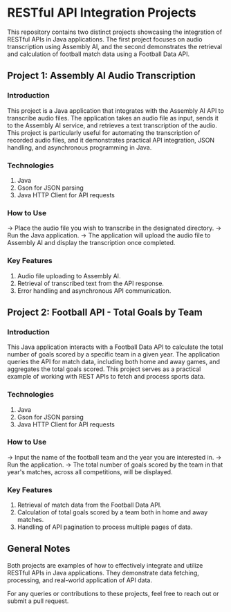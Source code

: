 # RESTful API Integration Projects

This repository contains two distinct projects showcasing the integration of RESTful APIs in Java applications. The first project focuses on audio transcription using Assembly AI, and the second demonstrates the retrieval and calculation of football match data using a Football Data API.

## Project 1: Assembly AI Audio Transcription
### Introduction
This project is a Java application that integrates with the Assembly AI API to transcribe audio files. The application takes an audio file as input, sends it to the Assembly AI service, and retrieves a text transcription of the audio. This project is particularly useful for automating the transcription of recorded audio files, and it demonstrates practical API integration, JSON handling, and asynchronous programming in Java.

### Technologies
1. Java
2. Gson for JSON parsing
3. Java HTTP Client for API requests
### How to Use
-> Place the audio file you wish to transcribe in the designated directory.
-> Run the Java application.
-> The application will upload the audio file to Assembly AI and display the transcription once completed.
### Key Features
1. Audio file uploading to Assembly AI.
2. Retrieval of transcribed text from the API response.
3. Error handling and asynchronous API communication.

## Project 2: Football API - Total Goals by Team
### Introduction
This Java application interacts with a Football Data API to calculate the total number of goals scored by a specific team in a given year. The application queries the API for match data, including both home and away games, and aggregates the total goals scored. This project serves as a practical example of working with REST APIs to fetch and process sports data.

### Technologies
1. Java
2. Gson for JSON parsing
3. Java HTTP Client for API requests
### How to Use
-> Input the name of the football team and the year you are interested in.
-> Run the application.
-> The total number of goals scored by the team in that year's matches, across all competitions, will be displayed.
### Key Features
1. Retrieval of match data from the Football Data API.
2. Calculation of total goals scored by a team both in home and away matches.
3. Handling of API pagination to process multiple pages of data.

## General Notes
Both projects are examples of how to effectively integrate and utilize RESTful APIs in Java applications. They demonstrate data fetching, processing, and real-world application of API data.

For any queries or contributions to these projects, feel free to reach out or submit a pull request.

